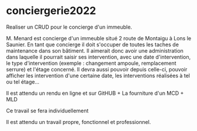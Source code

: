 # conciergerie2022

Realiser un CRUD pour le concierge d'un immeuble.

M. Menard est concierge d'un immeuble situé 2 route de Montaigu à Lons le Saunier.
En tant que concierge il doit s'occuper de toutes les taches de maintenance dans son bâtiment.
Il aimerait donc avoir une administration dans laquelle il pourrait saisir ses intervention, avec une date d'intervention, le type d'intervention (exemple : changement ampoule, remplacement serrure) et l'étage concerné.
Il devra aussi pouvoir depuis celle-ci, pouvoir afficher les intervention d'une certaine date, les interventions réalisées à tel ou tel étage...


Il est attendu un rendu en ligne et sur GitHUB + La fourniture d'un MCD + MLD

Ce travail se fera individuellement

Il est attendu un travail propre, fonctionnel et professionnel.




